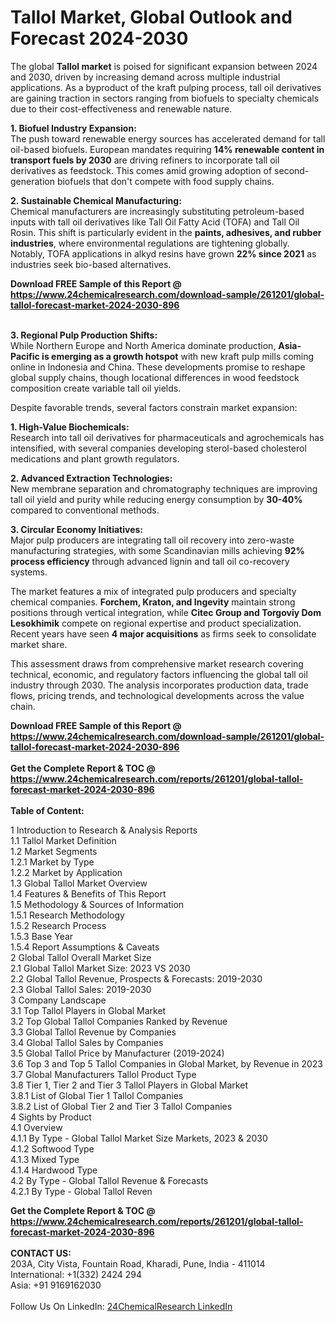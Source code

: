 <h1>Tallol Market, Global Outlook and Forecast 2024-2030</h1><p>The global <strong>Tallol market</strong> is poised for significant expansion between 2024 and 2030, driven by increasing demand across multiple industrial applications. As a byproduct of the kraft pulping process, tall oil derivatives are gaining traction in sectors ranging from biofuels to specialty chemicals due to their cost-effectiveness and renewable nature.</p><p><strong>1. Biofuel Industry Expansion:</strong><br>
The push toward renewable energy sources has accelerated demand for tall oil-based biofuels. European mandates requiring <strong>14% renewable content in transport fuels by 2030</strong> are driving refiners to incorporate tall oil derivatives as feedstock. This comes amid growing adoption of second-generation biofuels that don't compete with food supply chains.</p><p><strong>2. Sustainable Chemical Manufacturing:</strong><br>
Chemical manufacturers are increasingly substituting petroleum-based inputs with tall oil derivatives like Tall Oil Fatty Acid (TOFA) and Tall Oil Rosin. This shift is particularly evident in the <strong>paints, adhesives, and rubber industries</strong>, where environmental regulations are tightening globally. Notably, TOFA applications in alkyd resins have grown <strong>22% since 2021</strong> as industries seek bio-based alternatives.</p><div><b>Download FREE Sample of this Report @ 
            <a href="https://www.24chemicalresearch.com/download-sample/261201/global-tallol-forecast-market-2024-2030-896">
            https://www.24chemicalresearch.com/download-sample/261201/global-tallol-forecast-market-2024-2030-896</a></b></div><br><p><strong>3. Regional Pulp Production Shifts:</strong><br>
While Northern Europe and North America dominate production, <strong>Asia-Pacific is emerging as a growth hotspot</strong> with new kraft pulp mills coming online in Indonesia and China. These developments promise to reshape global supply chains, though locational differences in wood feedstock composition create variable tall oil yields.</p><p>Despite favorable trends, several factors constrain market expansion:</p><p><strong>1. High-Value Biochemicals:</strong><br>
Research into tall oil derivatives for pharmaceuticals and agrochemicals has intensified, with several companies developing sterol-based cholesterol medications and plant growth regulators.</p><p><strong>2. Advanced Extraction Technologies:</strong><br>
New membrane separation and chromatography techniques are improving tall oil yield and purity while reducing energy consumption by <strong>30-40%</strong> compared to conventional methods.</p><p><strong>3. Circular Economy Initiatives:</strong><br>
Major pulp producers are integrating tall oil recovery into zero-waste manufacturing strategies, with some Scandinavian mills achieving <strong>92% process efficiency</strong> through advanced lignin and tall oil co-recovery systems.</p><p>The market features a mix of integrated pulp producers and specialty chemical companies. <strong>Forchem, Kraton, and Ingevity</strong> maintain strong positions through vertical integration, while <strong>Citec Group and Torgoviy Dom Lesokhimik</strong> compete on regional expertise and product specialization. Recent years have seen <strong>4 major acquisitions</strong> as firms seek to consolidate market share.</p><p>This assessment draws from comprehensive market research covering technical, economic, and regulatory factors influencing the global tall oil industry through 2030. The analysis incorporates production data, trade flows, pricing trends, and technological developments across the value chain.</p><div><b>Download FREE Sample of this Report @ 
            <a href="https://www.24chemicalresearch.com/download-sample/261201/global-tallol-forecast-market-2024-2030-896">
            https://www.24chemicalresearch.com/download-sample/261201/global-tallol-forecast-market-2024-2030-896</a></b></div><br><div><b>Get the Complete Report & TOC @ 
            <a href="https://www.24chemicalresearch.com/reports/261201/global-tallol-forecast-market-2024-2030-896">
            https://www.24chemicalresearch.com/reports/261201/global-tallol-forecast-market-2024-2030-896</a></b></div><br>
            <b>Table of Content:</b><p>1 Introduction to Research & Analysis Reports<br />
    1.1 Tallol Market Definition<br />
    1.2 Market Segments<br />
        1.2.1 Market by Type<br />
        1.2.2 Market by Application<br />
    1.3 Global Tallol Market Overview<br />
    1.4 Features & Benefits of This Report<br />
    1.5 Methodology & Sources of Information<br />
        1.5.1 Research Methodology<br />
        1.5.2 Research Process<br />
        1.5.3 Base Year<br />
        1.5.4 Report Assumptions & Caveats<br />
2 Global Tallol Overall Market Size<br />
    2.1 Global Tallol Market Size: 2023 VS 2030<br />
    2.2 Global Tallol Revenue, Prospects & Forecasts: 2019-2030<br />
    2.3 Global Tallol Sales: 2019-2030<br />
3 Company Landscape<br />
    3.1 Top Tallol Players in Global Market<br />
    3.2 Top Global Tallol Companies Ranked by Revenue<br />
    3.3 Global Tallol Revenue by Companies<br />
    3.4 Global Tallol Sales by Companies<br />
    3.5 Global Tallol Price by Manufacturer (2019-2024)<br />
    3.6 Top 3 and Top 5 Tallol Companies in Global Market, by Revenue in 2023<br />
    3.7 Global Manufacturers Tallol Product Type<br />
    3.8 Tier 1, Tier 2 and Tier 3 Tallol Players in Global Market<br />
        3.8.1 List of Global Tier 1 Tallol Companies<br />
        3.8.2 List of Global Tier 2 and Tier 3 Tallol Companies<br />
4 Sights by Product<br />
    4.1 Overview<br />
        4.1.1 By Type - Global Tallol Market Size Markets, 2023 & 2030<br />
        4.1.2 Softwood Type<br />
        4.1.3 Mixed Type<br />
        4.1.4 Hardwood Type<br />
    4.2 By Type - Global Tallol Revenue & Forecasts<br />
        4.2.1 By Type - Global Tallol Reven</p><div><b>Get the Complete Report & TOC @ 
            <a href="https://www.24chemicalresearch.com/reports/261201/global-tallol-forecast-market-2024-2030-896">
            https://www.24chemicalresearch.com/reports/261201/global-tallol-forecast-market-2024-2030-896</a></b></div><br><b>CONTACT US:</b><br>
            203A, City Vista, Fountain Road, Kharadi, Pune, India - 411014<br>
            International: +1(332) 2424 294<br>
            Asia: +91 9169162030 <br><br>
            Follow Us On LinkedIn: <a href="https://www.linkedin.com/company/24chemicalresearch/">24ChemicalResearch LinkedIn</a>